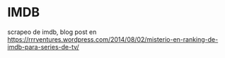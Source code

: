 # IMDB
scrapeo de imdb, blog post en https://rrrventures.wordpress.com/2014/08/02/misterio-en-ranking-de-imdb-para-series-de-tv/
